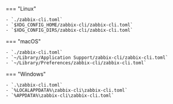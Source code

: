 === "Linux"

    - `./zabbix-cli.toml`
    - `$XDG_CONFIG_HOME/zabbix-cli/zabbix-cli.toml`
    - `$XDG_CONFIG_DIRS/zabbix-cli/zabbix-cli.toml`

=== "macOS"

    - `./zabbix-cli.toml`
    - `~/Library/Application Support/zabbix-cli/zabbix-cli.toml`
    - `~/Library/Preferences/zabbix-cli/zabbix-cli.toml`

=== "Windows"

    - `.\zabbix-cli.toml`
    - `%LOCALAPPDATA%\zabbix-cli\zabbix-cli.toml`
    - `%APPDATA%\zabbix-cli\zabbix-cli.toml`
